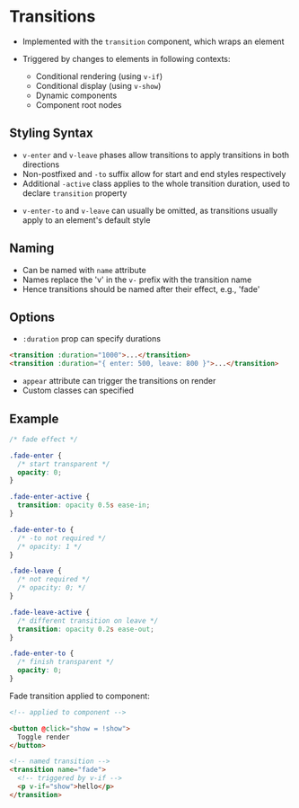 # Transitions

- Implemented with the `transition` component, which wraps an element
- Triggered by changes to elements in following contexts:

  - Conditional rendering (using `v-if`)
  - Conditional display (using `v-show`)
  - Dynamic components
  - Component root nodes

## Styling Syntax

- `v-enter` and `v-leave` phases allow transitions to apply transitions in both directions
- Non-postfixed and `-to` suffix allow for start and end styles respectively
- Additional `-active` class applies to the whole transition duration, used to declare `transition` property

* `v-enter-to` and `v-leave` can usually be omitted, as transitions usually apply to an element's default style

## Naming

- Can be named with `name` attribute
- Names replace the 'v' in the `v-` prefix with the transition name
- Hence transitions should be named after their effect, e.g., 'fade'

## Options

- `:duration` prop can specify durations

```html
<transition :duration="1000">...</transition>
<transition :duration="{ enter: 500, leave: 800 }">...</transition>
```

- `appear` attribute can trigger the transitions on render
- Custom classes can specified

## Example

```css
/* fade effect */

.fade-enter {
  /* start transparent */
  opacity: 0;
}

.fade-enter-active {
  transition: opacity 0.5s ease-in;
}

.fade-enter-to {
  /* -to not required */
  /* opacity: 1 */
}

.fade-leave {
  /* not required */
  /* opacity: 0; */
}

.fade-leave-active {
  /* different transition on leave */
  transition: opacity 0.2s ease-out;
}

.fade-enter-to {
  /* finish transparent */
  opacity: 0;
}
```

Fade transition applied to component:

```html
<!-- applied to component -->

<button @click="show = !show">
  Toggle render
</button>

<!-- named transition -->
<transition name="fade">
  <!-- triggered by v-if -->
  <p v-if="show">hello</p>
</transition>
```
